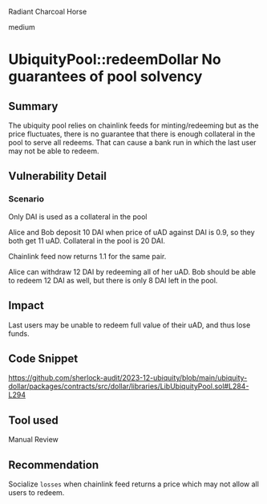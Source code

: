 Radiant Charcoal Horse

medium

# UbiquityPool::redeemDollar No guarantees of pool solvency

## Summary
The ubiquity pool relies on chainlink feeds for minting/redeeming but as the price fluctuates, there is no guarantee that there is enough collateral in the pool to serve all redeems. That can cause a bank run in which the last user may not be able to redeem.

## Vulnerability Detail

### Scenario
Only DAI is used as a collateral in the pool

Alice and Bob deposit 10 DAI when price of uAD against DAI is 0.9, so they both get 11 uAD. Collateral in the pool is 20 DAI.

Chainlink feed now returns 1.1 for the same pair.

Alice can withdraw 12 DAI by redeeming all of her uAD. Bob should be able to redeem 12 DAI as well, but there is only 8 DAI left in the pool.

## Impact
Last users may be unable to redeem full value of their uAD, and thus lose funds. 

## Code Snippet
https://github.com/sherlock-audit/2023-12-ubiquity/blob/main/ubiquity-dollar/packages/contracts/src/dollar/libraries/LibUbiquityPool.sol#L284-L294

## Tool used

Manual Review

## Recommendation
Socialize `losses` when chainlink feed returns a price which may not allow all users to redeem.